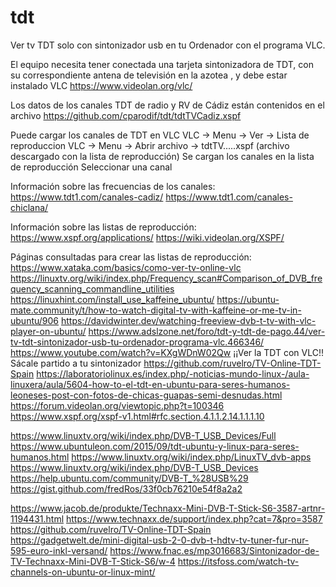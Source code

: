# tdt
Ver tv TDT solo con sintonizador usb en tu Ordenador con el programa VLC.

El equipo necesita tener conectada una tarjeta sintonizadora de TDT, 
con su correspondiente antena de televisión en la azotea , 
y debe estar instalado VLC https://www.videolan.org/vlc/ 

Los datos de los canales TDT de radio y RV de Cádiz están contenidos en
el archivo https://github.com/cparodif/tdt/tdtTVCadiz.xspf 

Puede cargar los canales de TDT en VLC
VLC -> Menu -> Ver -> Lista de reproduccion
VLC -> Menu -> Abrir archivo -> tdtTV.....xspf (archivo descargado con la lista de reproducción)
Se cargan los canales en la lista de reproducción
Seleccionar una canal

Información sobre las frecuencias de los canales:
https://www.tdt1.com/canales-cadiz/
https://www.tdt1.com/canales-chiclana/

Información sobre las listas de reproducción:
https://www.xspf.org/applications/
https://wiki.videolan.org/XSPF/

Páginas consultadas para crear las listas de reproducción:
https://www.xataka.com/basics/como-ver-tv-online-vlc
https://linuxtv.org/wiki/index.php/Frequency_scan#Comparison_of_DVB_frequency_scanning_commandline_utilities
https://linuxhint.com/install_use_kaffeine_ubuntu/
https://ubuntu-mate.community/t/how-to-watch-digital-tv-with-kaffeine-or-me-tv-in-ubuntu/906
https://davidwinter.dev/watching-freeview-dvb-t-tv-with-vlc-player-on-ubuntu/
https://www.adslzone.net/foro/tdt-y-tdt-de-pago.44/ver-tv-tdt-sintonizador-usb-tu-ordenador-programa-vlc.466346/
https://www.youtube.com/watch?v=KXgWDnW02Qw ¡¡Ver la TDT con VLC!! Sácale partido a tu sintonizador
https://github.com/ruvelro/TV-Online-TDT-Spain
https://laboratoriolinux.es/index.php/-noticias-mundo-linux-/aula-linuxera/aula/5604-how-to-el-tdt-en-ubuntu-para-seres-humanos-leoneses-post-con-fotos-de-chicas-guapas-semi-desnudas.html
https://forum.videolan.org/viewtopic.php?t=100346
https://www.xspf.org/xspf-v1.html#rfc.section.4.1.1.2.14.1.1.1.10

https://www.linuxtv.org/wiki/index.php/DVB-T_USB_Devices/Full
https://www.ubuntuleon.com/2015/09/tdt-ubuntu-y-linux-para-seres-humanos.html
https://www.linuxtv.org/wiki/index.php/LinuxTV_dvb-apps
https://www.linuxtv.org/wiki/index.php/DVB-T_USB_Devices
https://help.ubuntu.com/community/DVB-T_%28USB%29
https://gist.github.com/fredRos/33f0cb76210e54f8a2a2

https://www.jacob.de/produkte/Technaxx-Mini-DVB-T-Stick-S6-3587-artnr-1194431.html
https://www.technaxx.de/support/index.php?cat=7&pro=3587
https://github.com/ruvelro/TV-Online-TDT-Spain
https://gadgetwelt.de/mini-digital-usb-2-0-dvb-t-hdtv-tv-tuner-fur-nur-595-euro-inkl-versand/
https://www.fnac.es/mp3016683/Sintonizador-de-TV-Technaxx-Mini-DVB-T-Stick-S6/w-4
https://itsfoss.com/watch-tv-channels-on-ubuntu-or-linux-mint/



